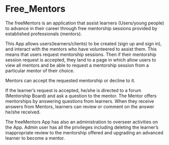 # Free_Mentors

The freeMentors is an application that assist learners (Users/young people) to advance in their career through free mentorship sessions provided by established professionals (mentors). 

This App allows users(learners/clients) to be created (sign up and sign in), and interact with the mentors who have volunteered to assist them. This means that users request mentorship sessions. Then if their mentorship session request is accepted, they land to a page in which allow users to view all mentors and be able to request a mentorship session from a particular mentor of their choice.

Mentors can accept the requested mentorship or decline to it.

If the learner’s request is accepted, he/she is directed to a forum (Mentorship Board) and ask a question to the mentor. The Mentor offers mentorships by answering questions from learners. When they receive answers from Mentors, learners can review or comment on the answer he/she received. 

The freeMentors App has also an administration to overseer activities on the App. Admin user has all the privileges including deleting the learner’s inappropriate review to the mentorship offered and upgrading an advanced learner to become a mentor. 
